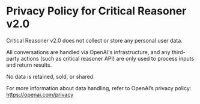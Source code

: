 # Privacy Policy for Critical Reasoner v2.0

Critical Reasoner v2.0 does not collect or store any personal user data.

All conversations are handled via OpenAI's infrastructure, and any third-party actions (such as critical reasoner API) are only used to process inputs and return results.

No data is retained, sold, or shared.

For more information about data handling, refer to OpenAI’s privacy policy: https://openai.com/privacy
